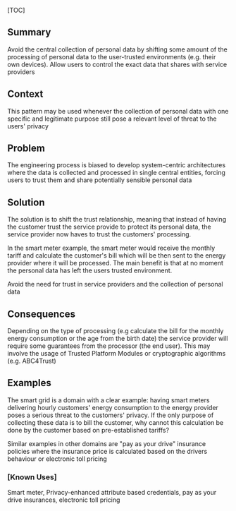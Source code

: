 [TOC]

<!--### [Also Known As]-->
<!-- All other names the pattern is known by.-->



## Summary
<!-- One short paragraph summarising the pattern.-->

Avoid the central collection of personal data by shifting some amount
of the processing of personal data to the user-trusted environments
(e.g. their own devices). Allow users to control the exact data that
shares with service providers

## Context
<!-- The situations in which the pattern may apply.-->

This pattern may be used whenever the collection of personal data with
one specific and legitimate purpose still pose a relevant level of
threat to the users' privacy

## Problem
<!-- The problem a pattern addresses, including a list of forces describing why a problem might be difficult to solve.-->

The engineering process is biased to develop system-centric
architectures where the data is collected and processed in single
central entities, forcing users to trust them and share potentially
sensible personal data

## Solution
<!-- A concise description of how the pattern addresses the problem.-->

The solution is to shift the trust relationship, meaning that instead
of having the customer trust the service provide to protect its
personal data, the service provider now haves to trust the customers'
processing.

In the smart meter example, the smart meter would receive the monthly
tariff and calculate the customer's bill which will be then sent to
the energy provider where it will be processed. The main benefit is
that at no moment the personal data has left the users trusted
environment.

<!--goals-->
Avoid the need for trust in service providers and the collection of
personal data

<!--### [Structure]-->
<!--A detailed specification of the structural aspects of the pattern. A class diagram if applicable.-->



<!--### [Implementation]-->
<!--Guidelines for implementing the pattern; code fragments; suggested PETS; policy fragments.-->



## Consequences
<!--The advantages (benefits) and disadvantages (liabilities) of applying the pattern.-->



<!--constraints and consequences-->
Depending on the type of processing (e.g calculate the bill for the
monthly energy consumption or the age from the birth date) the service
provider will require some guarantees from the processor (the end
user). This may involve the usage of Trusted Platform Modules or
cryptographic algorithms (e.g. ABC4Trust)

<!--### [Constraints]-->
<!-- limitations as a consequence of applying the pattern.-->



## Examples
<!--Motivational example to see how the pattern is applied.-->

The smart grid is a domain with a clear example: having smart meters
delivering hourly customers' energy consumption to the energy provider
poses a serious threat to the customers' privacy. If the only purpose
of collecting these data is to bill the customer, why cannot this
calculation be done by the customer based on pre-established tariffs?

Similar examples in other domains are "pay as your drive" insurance
policies where the insurance price is calculated based on the drivers
behaviour or electronic toll pricing

### [Known Uses]
<!-- Pointers to various applications of the pattern.-->

Smart meter, Privacy-enhanced attribute based credentials, pay as your
drive insurances, electronic toll pricing

<!--## See Also-->
<!-- Any pointers to relevant information, not contained in the subfields below.-->



<!--### [Related Patterns]-->
<!-- Supporting and conflicting patterns-->



<!--### [Sources]-->
<!-- References to the original source of the pattern.-->



<!--## General Comments-->
<!-- Separate discussion on the pattern.-->



<!--## Tags-->
<!-- User definable descriptors for additional correlation.-->